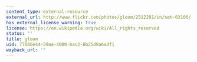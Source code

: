 ```yaml
---
content_type: external-resource
external_url: http://www.flickr.com/photos/gloom/2512281/in/set-63106/
has_external_license_warning: true
license: https://en.wikipedia.org/wiki/All_rights_reserved
status: ''
title: gloom
uid: 77086e44-59aa-4000-bac2-8b25d8a6a3f1
wayback_url: ''
---
```

